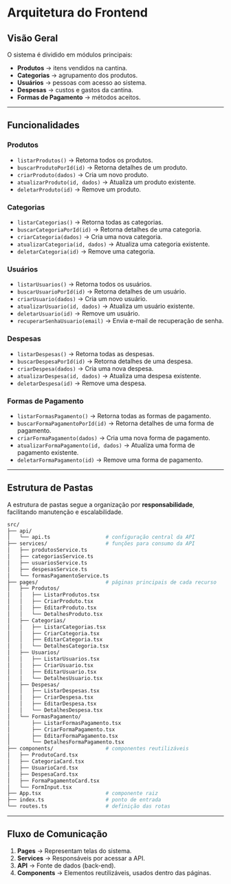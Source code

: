 # Arquitetura do Frontend

## Visão Geral

O sistema é dividido em módulos principais:

- **Produtos** → itens vendidos na cantina.
- **Categorias** → agrupamento dos produtos.
- **Usuários** → pessoas com acesso ao sistema.
- **Despesas** → custos e gastos da cantina.
- **Formas de Pagamento** → métodos aceitos.

---

## Funcionalidades

### **Produtos**

- `listarProdutos()` → Retorna todos os produtos.
- `buscarProdutoPorId(id)` → Retorna detalhes de um produto.
- `criarProduto(dados)` → Cria um novo produto.
- `atualizarProduto(id, dados)` → Atualiza um produto existente.
- `deletarProduto(id)` → Remove um produto.

### Categorias

- `listarCategorias()` → Retorna todas as categorias.
- `buscarCategoriaPorId(id)` → Retorna detalhes de uma categoria.
- `criarCategoria(dados)` → Cria uma nova categoria.
- `atualizarCategoria(id, dados)` → Atualiza uma categoria existente.
- `deletarCategoria(id)` → Remove uma categoria.

### Usuários

- `listarUsuarios()` → Retorna todos os usuários.
- `buscarUsuarioPorId(id)` → Retorna detalhes de um usuário.
- `criarUsuario(dados)` → Cria um novo usuário.
- `atualizarUsuario(id, dados)` → Atualiza um usuário existente.
- `deletarUsuario(id)` → Remove um usuário.
- `recuperarSenhaUsuario(email)` → Envia e-mail de recuperação de senha.

### Despesas

- `listarDespesas()` → Retorna todas as despesas.
- `buscarDespesaPorId(id)` → Retorna detalhes de uma despesa.
- `criarDespesa(dados)` → Cria uma nova despesa.
- `atualizarDespesa(id, dados)` → Atualiza uma despesa existente.
- `deletarDespesa(id)` → Remove uma despesa.

### Formas de Pagamento

- `listarFormasPagamento()` → Retorna todas as formas de pagamento.
- `buscarFormaPagamentoPorId(id)` → Retorna detalhes de uma forma de pagamento.
- `criarFormaPagamento(dados)` → Cria uma nova forma de pagamento.
- `atualizarFormaPagamento(id, dados)` → Atualiza uma forma de pagamento existente.
- `deletarFormaPagamento(id)` → Remove uma forma de pagamento.

---

## Estrutura de Pastas

A estrutura de pastas segue a organização por **responsabilidade**, facilitando manutenção e escalabilidade.

```bash
src/
├── api/
│   └── api.ts                  # configuração central da API
├── services/                   # funções para consumo da API
│   ├── produtosService.ts
│   ├── categoriasService.ts
│   ├── usuariosService.ts
│   ├── despesasService.ts
│   └── formasPagamentoService.ts
├── pages/                      # páginas principais de cada recurso
│   ├── Produtos/
│   │   ├── ListarProdutos.tsx
│   │   ├── CriarProduto.tsx
│   │   ├── EditarProduto.tsx
│   │   └── DetalhesProduto.tsx
│   ├── Categorias/
│   │   ├── ListarCategorias.tsx
│   │   ├── CriarCategoria.tsx
│   │   ├── EditarCategoria.tsx
│   │   └── DetalhesCategoria.tsx
│   ├── Usuarios/
│   │   ├── ListarUsuarios.tsx
│   │   ├── CriarUsuario.tsx
│   │   ├── EditarUsuario.tsx
│   │   └── DetalhesUsuario.tsx
│   ├── Despesas/
│   │   ├── ListarDespesas.tsx
│   │   ├── CriarDespesa.tsx
│   │   ├── EditarDespesa.tsx
│   │   └── DetalhesDespesa.tsx
│   └── FormasPagamento/
│       ├── ListarFormasPagamento.tsx
│       ├── CriarFormaPagamento.tsx
│       ├── EditarFormaPagamento.tsx
│       └── DetalhesFormaPagamento.tsx
├── components/                 # componentes reutilizáveis
│   ├── ProdutoCard.tsx
│   ├── CategoriaCard.tsx
│   ├── UsuarioCard.tsx
│   ├── DespesaCard.tsx
│   ├── FormaPagamentoCard.tsx
│   └── FormInput.tsx
├── App.tsx                     # componente raiz
├── index.ts                    # ponto de entrada
└── routes.ts                   # definição das rotas
```

---

## Fluxo de Comunicação

1. **Pages** → Representam telas do sistema.
2. **Services** → Responsáveis por acessar a API.
3. **API** → Fonte de dados (back-end).
4. **Components** → Elementos reutilizáveis, usados dentro das páginas.
